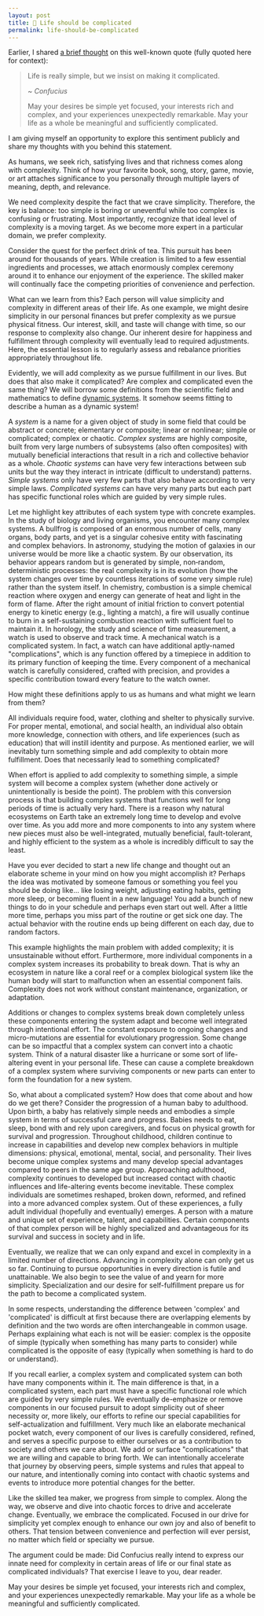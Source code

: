 ```yaml
---
layout: post
title: 📝 Life should be complicated
permalink: life-should-be-complicated
---
```


Earlier, I shared [a brief thought](/quote-life-is-really-simple) on this well-known quote (fully quoted here for context):

> Life is really simple, but we insist on making it complicated.
>
> ~ *Confucius* 
>
> May your desires be simple yet focused, your interests rich and complex, and your experiences unexpectedly remarkable. May your life as a whole be meaningful and sufficiently complicated.

I am giving myself an opportunity to explore this sentiment publicly and share my thoughts with you behind this statement.

As humans, we seek rich, satisfying lives and that richness comes along with complexity. Think of how your favorite book, song, story, game, movie, or art attaches significance to you personally through multiple layers of meaning, depth, and relevance.

We need complexity despite the fact that we crave simplicity. Therefore, the key is balance: too simple is boring or uneventful while too complex is confusing or frustrating. Most importantly, recognize that ideal level of complexity is a moving target. As we become more expert in a particular domain, we prefer complexity.

Consider the quest for the perfect drink of tea. This pursuit has been around for thousands of years. While creation is limited to a few essential ingredients and processes, we attach enormously complex ceremony around it to enhance our enjoyment of the experience. The skilled maker will continually face the competing priorities of convenience and perfection.

What can we learn from this? Each person will value simplicity and complexity in different areas of their life. As one example, we might desire simplicity in our personal finances but prefer complexity as we pursue physical fitness. Our interest, skill, and taste will change with time, so our response to complexity also change. Our inherent desire for happiness and fulfillment through complexity will eventually lead to required adjustments. Here, the essential lesson is to regularly assess and rebalance priorities appropriately throughout life.

Evidently, we will add complexity as we pursue fulfillment in our lives. But does that also make it complicated? Are complex and complicated even the same thing? We will borrow some definitions from the scientific field and mathematics to define [dynamic systems](https://www.ncbi.nlm.nih.gov/pmc/articles/PMC2465602/). It somehow seems fitting to describe a human as a dynamic system!

A *system* is a name for a given object of study in some field that could be abstract or concrete; elementary or composite; linear or nonlinear; simple or complicated; complex or chaotic. *Complex systems* are highly composite, built from very large numbers of subsystems (also often composites) with mutually beneficial interactions that result in a rich and collective behavior as a whole. *Chaotic systems* can have very few interactions between sub units but the way they interact in intricate (difficult to understand) patterns. *Simple systems* only have very few parts that also behave according to very simple laws. *Complicated systems* can have very many parts but each part has specific functional roles which are guided by very simple rules.

Let me highlight key attributes of each system type with concrete examples. In the study of biology and living organisms, you encounter many complex systems. A bullfrog is composed of an enormous number of cells, many organs, body parts, and yet is a singular cohesive entity with fascinating and complex behaviors. In astronomy, studying the motion of galaxies in our universe would be more like a chaotic system. By our observation, its behavior appears random but is generated by simple, non‐random, deterministic processes: the real complexity is in its evolution (how the system changes over time by countless iterations of some very simple rule) rather than the system itself. In chemistry, combustion is a simple chemical reaction where oxygen and energy can generate of heat and light in the form of flame. After the right amount of initial friction to convert potential energy to kinetic energy (e.g., lighting a match), a fire will usually continue to burn in a self-sustaining combustion reaction with sufficient fuel to maintain it. In horology, the study and science of time measurement, a watch is used to observe and track time. A mechanical watch is a complicated system. In fact, a watch can have additional aptly-named "complications", which is any function offered by a timepiece in addition to its primary function of keeping the time. Every component of a mechanical watch is carefully considered, crafted with precision, and provides a specific contribution toward every feature to the watch owner.

How might these definitions apply to us as humans and what might we learn from them?

All individuals require food, water, clothing and shelter to physically survive. For proper mental, emotional, and social health, an individual also obtain more knowledge, connection with others, and life experiences (such as education) that will instill identity and purpose. As mentioned earlier, we will inevitably turn something simple and add complexity to obtain more fulfillment. Does that necessarily lead to something complicated?

When effort is applied to add complexity to something simple, a simple system will become a complex system (whether done actively or unintentionally is beside the point). The problem with this conversion process is that building complex systems that functions well for long periods of time is actually very hard. There is a reason why natural ecosystems on Earth take an extremely long time to develop and evolve over time. As you add more and more components to into any system where new pieces must also be well-integrated, mutually beneficial, fault-tolerant, and highly efficient to the system as a whole is incredibly difficult to say the least.

Have you ever decided to start a new life change and thought out an elaborate scheme in your mind on how you might accomplish it? Perhaps the idea was motivated by someone famous or something you feel you should be doing like... like losing weight, adjusting eating habits, getting more sleep, or becoming fluent in a new language! You add a bunch of new things to do in your schedule and perhaps even start out well. After a little more time, perhaps you miss part of the routine or get sick one day. The actual behavior with the routine ends up being different on each day, due to random factors.

This example highlights the main problem with added complexity; it is unsustainable without effort. Furthermore, more individual components in a complex system increases its probability to break down. That is why an ecosystem in nature like a coral reef or a complex biological system like the human body will start to malfunction when an essential component fails. Complexity does not work without constant maintenance, organization, or adaptation.

Additions or changes to complex systems break down completely unless these components entering the system adapt and become well integrated through intentional effort. The constant exposure to ongoing changes and micro-mutations are essential for evolutionary progression. Some change can be so impactful that a complex system can convert into a chaotic system. Think of a natural disaster like a hurricane or some sort of life-altering event in your personal life. These can cause a complete breakdown of a complex system where surviving components or new parts can enter to form the foundation for a new system.

So, what about a complicated system? How does that come about and how do we get there? Consider the progression of a human baby to adulthood. Upon birth, a baby has relatively simple needs and embodies a simple system in terms of successful care and progress. Babies needs to eat, sleep, bond with and rely upon caregivers, and focus on physical growth for survival and progression. Throughout childhood, children continue to increase in capabilities and develop new complex behaviors in multiple dimensions: physical, emotional, mental, social, and personality. Their lives become unique complex systems and many develop special advantages compared to peers in the same age group. Approaching adulthood, complexity continues to developed but increased contact with chaotic influences and life-altering events become inevitable. These complex individuals are sometimes reshaped, broken down, reformed, and refined into a more advanced complex system. Out of these experiences, a fully adult individual (hopefully and eventually) emerges. A person with a mature and unique set of experience, talent, and capabilities. Certain components of that complex person will be highly specialized and advantageous for its survival and success in society and in life.

Eventually, we realize that we can only expand and excel in complexity in a limited number of directions. Advancing in complexity alone can only get us so far. Continuing to pursue opportunities in every direction is futile and unattainable. We also begin to see the value of and yearn for more simplicity. Specialization and our desire for self-fulfillment prepare us for the path to become a complicated system.

In some respects, understanding the difference between 'complex' and 'complicated' is difficult at first because there are overlapping elements by definition and the two words are often interchangeable in common usage. Perhaps explaining what each is not will be easier: complex is the opposite of simple (typically when something has many parts to consider) while complicated is the opposite of easy (typically when something is hard to do or understand).

If you recall earlier, a complex system and complicated system can both have many components within it. The main difference is that, in a complicated system, each part must have a specific functional role which are guided by very simple rules. We eventually de-emphasize or remove components in our focused pursuit to adopt simplicity out of sheer necessity or, more likely, our efforts to refine our special capabilities for self-actualization and fulfillment. Very much like an elaborate mechanical pocket watch, every component of our lives is carefully considered, refined, and serves a specific purpose to either ourselves or as a contribution to society and others we care about. We add or surface "complications" that we are willing and capable to bring forth. We can intentionally accelerate that journey by observing peers, simple systems and rules that appeal to our nature, and intentionally coming into contact with chaotic systems and events to introduce more potential changes for the better. 

Like the skilled tea maker, we progress from simple to complex. Along the way, we observe and dive into chaotic forces to drive and accelerate change. Eventually, we embrace the complicated. Focused in our drive for simplicity yet complex enough to enhance our own joy and also of benefit to others. That tension between convenience and perfection will ever persist, no matter which field or specialty we pursue.

The argument could be made: Did Confucius really intend to express our innate need for complexity in certain areas of life or our final state as complicated individuals? That exercise I leave to you, dear reader.

May your desires be simple yet focused, your interests rich and complex, and your experiences unexpectedly remarkable. May your life as a whole be meaningful and sufficiently complicated.
